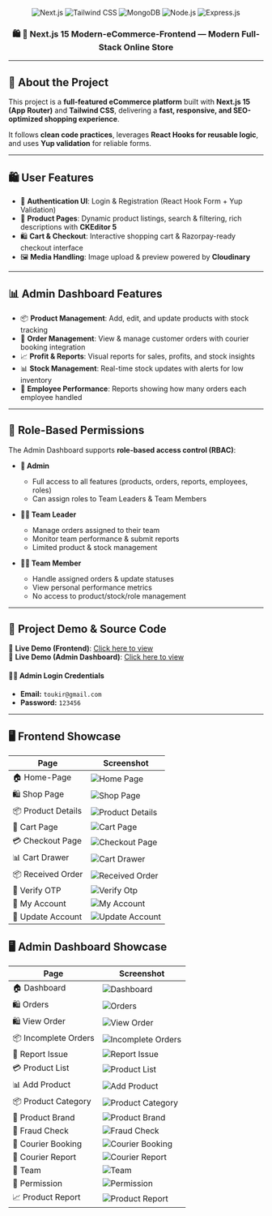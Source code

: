 <div align="center">

![Next.js](https://img.shields.io/badge/Next.js-000000?style=for-the-badge&logo=nextdotjs&logoColor=white)
![Tailwind CSS](https://img.shields.io/badge/Tailwind_CSS-38B2AC?style=for-the-badge&logo=tailwindcss&logoColor=white)
![MongoDB](https://img.shields.io/badge/MongoDB-47A248?style=for-the-badge&logo=mongodb&logoColor=white)
![Node.js](https://img.shields.io/badge/Node.js-339933?style=for-the-badge&logo=nodedotjs&logoColor=white)
![Express.js](https://img.shields.io/badge/Express.js-000000?style=for-the-badge&logo=express&logoColor=white)

<h3 align="center">🛍️ 🛒 Next.js 15 Modern-eCommerce-Frontend — Modern Full-Stack Online Store</h3>
</div>

---

## 📖 About the Project

This project is a **full-featured eCommerce platform** built with **Next.js 15 (App Router)** and **Tailwind CSS**, delivering a **fast, responsive, and SEO-optimized shopping experience**.

It follows **clean code practices**, leverages **React Hooks for reusable logic**, and uses **Yup validation** for reliable forms.

---

## 🛍️ User Features

- 🔐 **Authentication UI**: Login & Registration (React Hook Form + Yup Validation)
- 🛒 **Product Pages**: Dynamic product listings, search & filtering, rich descriptions with **CKEditor 5**
- 🛍️ **Cart & Checkout**: Interactive shopping cart & Razorpay-ready checkout interface
- 🖼️ **Media Handling**: Image upload & preview powered by **Cloudinary**

---

## 📊 Admin Dashboard Features

- 📦 **Product Management**: Add, edit, and update products with stock tracking
- 📑 **Order Management**: View & manage customer orders with courier booking integration
- 📈 **Profit & Reports**: Visual reports for sales, profits, and stock insights
- 📊 **Stock Management**: Real-time stock updates with alerts for low inventory
- 👥 **Employee Performance**: Reports showing how many orders each employee handled

---

## 🔑 Role-Based Permissions

The Admin Dashboard supports **role-based access control (RBAC)**:

- **👑 Admin**

  - Full access to all features (products, orders, reports, employees, roles)
  - Can assign roles to Team Leaders & Team Members

- **🧑‍💼 Team Leader**

  - Manage orders assigned to their team
  - Monitor team performance & submit reports
  - Limited product & stock management

- **👨‍🔧 Team Member**
  - Handle assigned orders & update statuses
  - View personal performance metrics
  - No access to product/stock/role management

---

## 🔗 Project Demo & Source Code

🚀 **Live Demo (Frontend)**: [Click here to view](https://naviforce.com.bd/)  
🚀 **Live Demo (Admin Dashboard)**: [Click here to view](https://bikretabm.myei.app/)

#### 🧑‍💻 Admin Login Credentials

- **Email:** `toukir@gmail.com`
- **Password:** `123456`

---

## 🖥️ Frontend Showcase

| Page               | Screenshot                                                 |
| ------------------ | ---------------------------------------------------------- |
| 🏠 Home-Page       | ![Home Page](./asstes/screenshot/home.png)                 |
| 🛍️ Shop Page       | ![Shop Page](./asstes/screenshot/category.png)             |
| 📦 Product Details | ![Product Details](./asstes/screenshot/productDetails.png) |
| 🛒 Cart Page       | ![Cart Page](./asstes/screenshot/shopCart.JPG)             |
| 💳 Checkout Page   | ![Checkout Page](./asstes/screenshot/checkout.png)         |
| 📊 Cart Drawer     | ![Cart Drawer](./asstes/screenshot/cartDrawer.png)         |
| 📦 Received Order  | ![Received Order](./asstes/screenshot/recivedOrder.png)    |
| 🔑 Verify OTP      | ![Verify Otp ](./asstes/screenshot/otp.png)                |
| 👤 My Account      | ![My Account ](./asstes/screenshot/myAccount.png)          |
| 📝 Update Account  | ![Update Account](./asstes/screenshot/updateAccount.png)   |

## 🖥️ Admin Dashboard Showcase

| Page                 | Screenshot                                                           |
| -------------------- | -------------------------------------------------------------------- |
| 🏠 Dashboard         | ![Dashboard](./asstes/adminDashboard/order.JPG)                      |
| 🛍️ Orders            | ![Orders](./asstes/adminDashboard/order.JPG)                         |
| 🛍️ View Order        | ![View Order](./assets/adminDashboard/viewOrder.JPG)                 |
| 📦 Incomplete Orders | ![Incomplete Orders](./assets/adminDashboard/incompleteOrder.JPG)    |
| 🛒 Report Issue      | ![Report Issue](./assets/adminDashboard/reportIssue.JPG)             |
| 💳 Product List      | ![Product List](./assets/adminDashboard/productList.JPG)             |
| 📊 Add Product       | ![Add Product](./assets/adminDashboard/addProduct.JPG)               |
| 📦 Product Category  | ![Product Category](./assets/adminDashboard/ProductCategoryList.JPG) |
| 🔑 Product Brand     | ![Product Brand](./assets/adminDashboard/productBrand.JPG)           |
| 👤 Fraud Check       | ![Fraud Check](./assets/adminDashboard/fraudCheck.JPG)               |
| 🚚 Courier Booking   | ![Courier Booking](./assets/adminDashboard/courierBooking.JPG)       |
| 📑 Courier Report    | ![Courier Report](./assets/adminDashboard/courierReport.JPG)         |
| 👥 Team              | ![Team](./assets/adminDashboard/team.JPG)                            |
| 🔐 Permission        | ![Permission](./assets/adminDashboard/permission.JPG)                |
| 📈 Product Report    | ![Product Report](./assets/adminDashboard/productReport.JPG)         |
